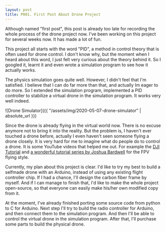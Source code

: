 ```yaml
---
layout: post
title: P001. First Post About Drone Project
---
```

Although named "first post", this post is already too late for recording the whole process of the drone project now. I've been working on this project for several weeks now. It has made a lot of fun.

This project all starts with the word "PID", a method in control theory that is often used for drone control. I don't know why, but the moment when I heard about this word, I just felt very curious about the theory behind it. So I googled it, learnt it and even wrote a simulation program to see how it actually works.

The physics simulation goes quite well. However, I didn't feel that I'm satisfied. I believe that I can do far more than that, and actually Im eager to do more. So I extended the simulation program, implemented a PID controller to stabilize a virtual drone in the simulation program. It works very well indeed.

![Drone Simulator]({{ "/assets/img/2020-05-07-drone-simulator" | absolute_url }})

Since the drone is already flying in the virtual world now. There is no excuse anymore not to bring it into the reality. But the problem is, I haven't ever touched a drone before, actually I even haven't seen someone flying a drone closely. It is very hard for me to imagine what do people do to control a drone. It is some YouTube videos that helped me out. For example the [DJI Tutorial](https://www.youtube.com/watch?v=QwMFK9J462A) and [a wonderful tutorial series by Joshua Bardwell](https://www.youtube.com/watch?v=391D5dX7LKg) for the FPV flying style.

Currently, my plan about this project is clear. I'd like to try my best to build a selfmade drone with an Arduino, instead of using any existing flight controller chip. If I had a chance, I'll design the carbon fiber frame by myself. And if I can manage to finish that, I'd like to make the whole project open-source, so that everyone can easily make his/her own modified copy from it.

At the moment, I've already finished porting some source code from python to C for Arduino. Next step I'll try to build the radio controller for Arduino, and then connect them to the simulation program. And then I'll be able to control the virtual drone in the simulation program. After that, I'll purchase some parts to build the physical drone.

